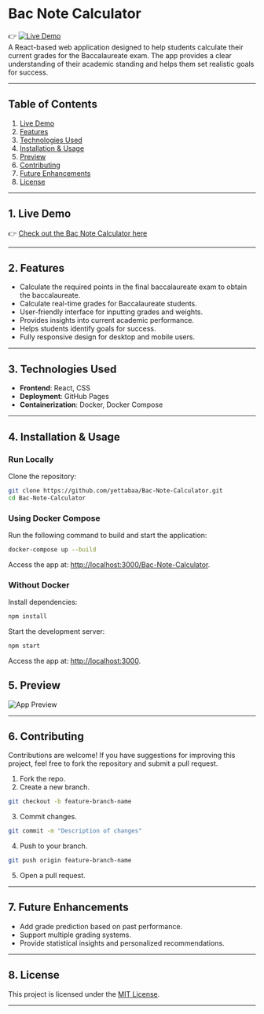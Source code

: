 # **Bac Note Calculator**
👉
[![Live Demo](https://img.shields.io/badge/Live-Demo-brightgreen)](https://yettabaa.github.io/Bac-Note-Calculator)  
A React-based web application designed to help students calculate their current grades for the Baccalaureate exam. The app provides a clear understanding of their academic standing and helps them set realistic goals for success.

---

## **Table of Contents**
1. [Live Demo](#live-demo)
2. [Features](#features)
3. [Technologies Used](#technologies-used)
4. [Installation & Usage](#installation--usage)
5. [Preview](#preview)
6. [Contributing](#contributing)
7. [Future Enhancements](#future-enhancements)
8. [License](#license)

---

## **1. Live Demo**
👉 [Check out the Bac Note Calculator here](https://yettabaa.github.io/Bac-Note-Calculator)

---

## **2. Features**
- Calculate the required points in the final baccalaureate exam to obtain the baccalaureate.
- Calculate real-time grades for Baccalaureate students.
- User-friendly interface for inputting grades and weights.
- Provides insights into current academic performance.
- Helps students identify goals for success.
- Fully responsive design for desktop and mobile users.

---

## **3. Technologies Used**
- **Frontend**: React, CSS
- **Deployment**: GitHub Pages
- **Containerization**: Docker, Docker Compose

---

## **4. Installation & Usage**

### **Run Locally**
Clone the repository:

```bash
git clone https://github.com/yettabaa/Bac-Note-Calculator.git
cd Bac-Note-Calculator
````
### **Using Docker Compose**
Run the following command to build and start the application:

```bash
docker-compose up --build
````
Access the app at: [http://localhost:3000/Bac-Note-Calculator](http://localhost:3000/Bac-Note-Calculator).

### **Without Docker**

Install dependencies:

```bash
npm install
````

Start the development server:

```bash
npm start
````

Access the app at: [http://localhost:3000](http://localhost:3000/Bac-Note-Calculator).
## **5. Preview**
![App Preview](https://github.com/yettabaa/Bac-Note-Calculator/blob/main/Bac-Note-Calculator.gif)

---

## **6. Contributing**
Contributions are welcome! If you have suggestions for improving this project, feel free to fork the repository and submit a pull request.
1. Fork the repo.
2. Create a new branch.
```bash
git checkout -b feature-branch-name
````
3. Commit changes.
```bash
git commit -m "Description of changes"
````    
4. Push to your branch.
```bash
git push origin feature-branch-name

````
5. Open a pull request.

---

## **7. Future Enhancements**
- Add grade prediction based on past performance.
- Support multiple grading systems.
- Provide statistical insights and personalized recommendations.

---

## **8. License**
This project is licensed under the [MIT License](LICENSE).

---
